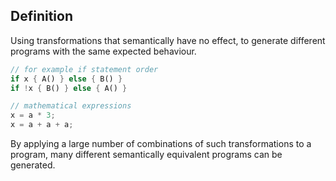 ## Definition
Using transformations that semantically have no effect, to generate different programs with the same expected behaviour.
```rust
// for example if statement order
if x { A() } else { B() }
if !x { B() } else { A() }

// mathematical expressions
x = a * 3;
x = a + a + a;
```
By applying a large number of combinations of such transformations to a program, many different semantically equivalent programs can be generated.